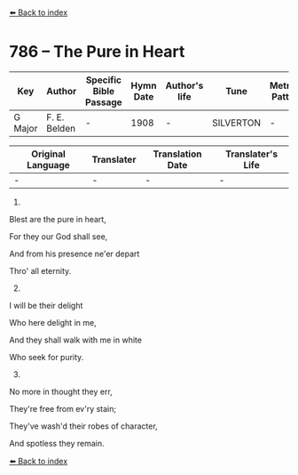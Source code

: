 [⬅️ Back to index](../README.md)

# 786 – The Pure in Heart

Key | Author   | Specific Bible Passage     |Hymn Date |Author's life |Tune |Metrical Pattern   |Composer/Source
-- | --------- | ---------------------------|----------|--------------|-----|-------------------|-------------  
G Major |F. E. Belden |- |1908 |- |SILVERTON |- |Edwin Barnes

Original Language | Translater | Translation Date   | Translater's Life  
----------------- | --------- | --------------------|-------------     
\- |- |- |-




1.

Blest are the pure in heart,

For they our God shall see,

And from his presence ne'er depart

Thro' all eternity.



2.

I will be their delight

Who here delight in me,

And they shall walk with me in white

Who seek for purity.



3.

No more in thought they err,

They're free from ev'ry stain;

They've wash'd their robes of character,

And spotless they remain.





[⬅️ Back to index](../README.md)
